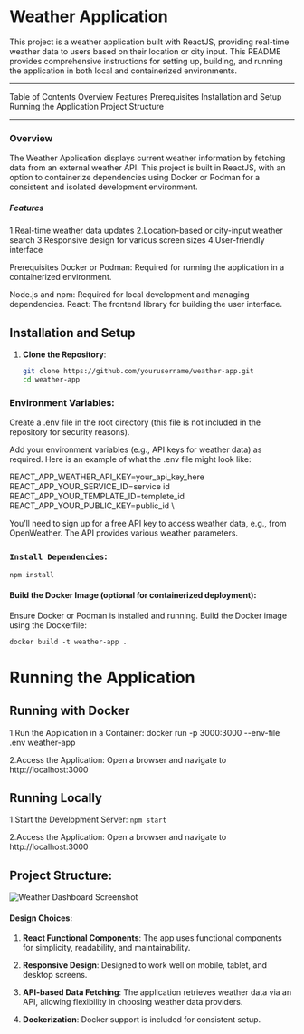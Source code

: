 
# Weather Application
This project is a weather application built with ReactJS, providing real-time weather data to users based on their location or city input. This README provides comprehensive instructions for setting up, building, and running the application in both local and containerized environments.

---

Table of Contents
Overview
Features
Prerequisites
Installation and Setup
Running the Application
Project Structure

---


### Overview
The Weather Application displays current weather information by fetching data from an external weather API. This project is built in ReactJS, with an option to containerize dependencies using Docker or Podman for a consistent and isolated development environment.

##### Features
1.Real-time weather data updates
2.Location-based or city-input weather search
3.Responsive design for various screen sizes
4.User-friendly interface

Prerequisites
Docker or Podman: Required for running the application in a containerized environment.

Node.js and npm: Required for local development and managing dependencies.
React: The frontend library for building the user interface.


## Installation and Setup

1. **Clone the Repository**:
   ```bash
   git clone https://github.com/yourusername/weather-app.git
   cd weather-app

### Environment Variables:

Create a .env file in the root directory (this file is not included in the repository for security reasons).

Add your environment variables (e.g., API keys for weather data) as required. Here is an example of what the .env file might look like:

REACT_APP_WEATHER_API_KEY=your_api_key_here \
REACT_APP_YOUR_SERVICE_ID=service id \
REACT_APP_YOUR_TEMPLATE_ID=templete_id \
REACT_APP_YOUR_PUBLIC_KEY=public_id \

You’ll need to sign up for a free API key to access weather data, e.g., from OpenWeather. The API provides various weather parameters.

### `Install Dependencies`:
`npm install`

#### Build the Docker Image (optional for containerized deployment):
Ensure Docker or Podman is installed and running.
Build the Docker image using the Dockerfile:

`docker build -t weather-app .`

# Running the Application
## Running with Docker

1.Run the Application in a Container:
docker run -p 3000:3000 --env-file .env weather-app

2.Access the Application:
 Open a browser and navigate to http://localhost:3000

## Running Locally
1.Start the Development Server:
`npm start`

2.Access the Application:
Open a browser and navigate to http://localhost:3000

## Project Structure:

![Weather Dashboard Screenshot](https://raw.githubusercontent.com/1css/Weather/main/public/images/project%20structure.JPG)





#### Design Choices:
1. **React Functional Components**: The app uses functional components for simplicity, readability, and maintainability.

2. **Responsive Design**: Designed to work well on mobile, tablet, and desktop screens.

3. **API-based Data Fetching**: The application retrieves weather data via an API, allowing flexibility in choosing weather data providers.

4. **Dockerization**: Docker support is included for consistent setup.






